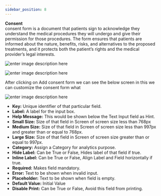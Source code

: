```yaml
---
sidebar_position: 8
---
```




**Consent**  
consent form is a document that patients sign to acknowledge they understand
the medical procedures they will undergo and give their permission for those
procedures. The form ensures that patients are informed about the nature,
benefits, risks, and alternatives to the proposed treatments, and it protects
both the patient’s rights and the medical provider’s legal interests.

![enter image description
here](https://res.cloudinary.com/teleopdassets/image/upload/v1718021187/Screenshot_2024-06-10_173547_lg8oqu.png)

![enter image description
here](https://res.cloudinary.com/teleopdassets/image/upload/v1718073066/Screenshot_2024-06-11_080030_abgrjc.png)

After clicking on Add consent form we can see the below screen in this we can
customize the consent form what

![enter image description
here](https://res.cloudinary.com/teleopdassets/image/upload/v1718073156/Screenshot_2024-06-11_080214_tghpvd.png)

- **Key:** Unique identifier of that particular field.
- **Label:** A label for the input box.
- **Help Message:** This would be shown below the Text Input field as Hint.
- **Small Size:** Size of that field in Screen of screen size less than 768px
- **Medium Size:** Size of that field in Screen of screen size less than 997px and greater than or equal to 768px.
- **Large Size:** Size of that field in Screen of screen size greater than or equal to 997px.
- **Category:** Assign a Category for analytics purpose.
- **Hide Label:** Can be True or False, Hides label of that field if true.
- **Inline Label:** Can be True or False, Align Label and Field horizontally if true.
- **Required:** Makes field mandatory.
- **Error:** Text to be shown when invalid input.
- **Placeholder:** Text to be shown when field is empty.
- **Default Value:** Initial Value
- **Disable Print:** Can be True or False, Avoid this field from printing.
